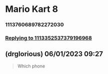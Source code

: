 # Mario Kart 8
### 1113760689782272030
### [Replying to 1113352537379196968](#1113352537379196968)
##  (drglorious) 06/01/2023 09:27 

> Which phone

